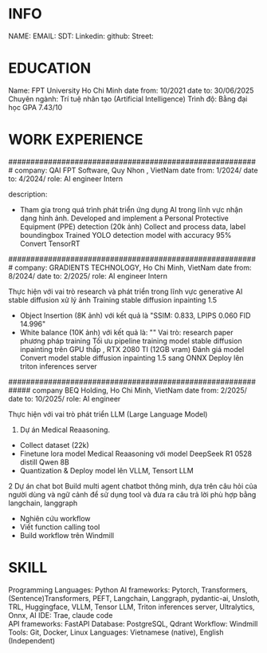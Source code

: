 # INFO

NAME: <Your name>
EMAIL: <Your email>
SDT: <Your phone number>
Linkedin: <Your LinkedIn profile>
github: <Your GitHub profile>
Street: <Your street address>

# EDUCATION
Name: FPT University Ho Chi Minh
date from: 10/2021
date to: 30/06/2025
Chuyên ngành: Trí tuệ nhân tạo (Artificial Intelligence)
Trình độ: Bằng đại học 
GPA 7.43/10

# WORK EXPERIENCE
#########################################################
company: QAI FPT Software, Quy Nhon , VietNam
date from: 1/2024/
date to: 4/2024/
role: AI engineer Intern

description:
- Tham gia trong quá trình phát triển ứng dụng AI trong lĩnh vực nhận dạng hình ảnh.
Developed and implement a Personal Protective Equipment (PPE) detection (20k ảnh)
Collect and process data, label boundingbox
Trained YOLO detection model with accuracy 95%
Convert TensorRT


#########################################################
company: GRADIENTS TECHNOLOGY, Ho Chi Minh, VietNam
date from: 8/2024/
date to: 2/2025/
role: AI engineer Intern

Thực hiện với vai trò research và phát triển trong lĩnh vực generative AI stable diffusion xử lý ảnh
Training stable diffusion inpainting 1.5
- Object Insertion (8K ảnh) với kết quả là "SSIM: 0.833, LPIPS  0.060 FID 14.996"
- White balance (10K ảnh) với kết quả là: ""
Vai trò: research paper  phương pháp training 
Tối ưu pipeline training model stable diffusion inpainting trên GPU thấp , RTX 2080 TI (12GB vram)
Đánh giá model
Convert model stable diffusion inpainting 1.5 sang ONNX
Deploy lên  triton inferences server

#############################################################
company BEQ Holding, Ho Chi Minh, VietNam
date from: 2/2025/
date to: 10/2025/
role: AI engineer

Thực hiện với vai trò phát triển LLM (Large Language Model)
1. Dự án Medical Reaasoning.
- Collect dataset (22k)
- Finetune lora  model Medical Reaasoning với model DeepSeek R1 0528 distill Qwen 8B 
- Quantization & Deploy model lên VLLM, Tensort LLM

2 Dự án chat bot 
Build multi agent chatbot thông minh, dựa trên câu hỏi của người dùng và ngữ cảnh để sử dụng tool và đưa ra câu trả lời phù hợp bằng langchain, langgraph
- Nghiên cứu workflow
- Viết function calling tool
- Build workflow trên Windmill


# SKILL
Programming Languages: Python
AI frameworks: Pytorch, Transformers, (Sentence)Transformers, PEFT, Langchain, Langgraph, pydantic-ai,  Unsloth, TRL, Huggingface, VLLM, Tensor LLM, Triton inferences server, Ultralytics, Onnx, 
AI IDE: Trae, claude code  
API frameworks: FastAPI
Database: PostgreSQL, Qdrant
Workflow: Windmill
Tools: Git, Docker, Linux
Languages: Vietnamese (native), English (Independent)















